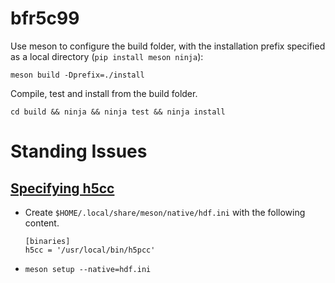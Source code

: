 # bfr5c99

Use meson to configure the build folder, with the installation prefix specified as a local directory (`pip install meson ninja`):

`meson build -Dprefix=./install`

Compile, test and install from the build folder.

`cd build && ninja && ninja test && ninja install`

# Standing Issues

## [Specifying h5cc](https://github.com/MydonSolutions/bfr5c99/issues/4)
- Create `$HOME/.local/share/meson/native/hdf.ini` with the following content.

  ```
  [binaries]
  h5cc = '/usr/local/bin/h5pcc'
  ```
- `meson setup --native=hdf.ini`
